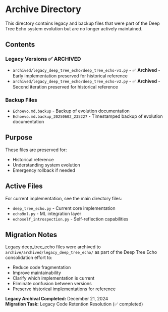 # Archive Directory

This directory contains legacy and backup files that were part of the Deep Tree Echo system evolution but are no longer actively maintained.

## Contents

### Legacy Versions ✅ **ARCHIVED**
- `archived/legacy_deep_tree_echo/deep_tree_echo-v1.py` - ✅ **Archived** - Early implementation preserved for historical reference
- `archived/legacy_deep_tree_echo/deep_tree_echo-v2.py` - ✅ **Archived** - Second iteration preserved for historical reference  

### Backup Files
- `Echoevo.md.backup` - Backup of evolution documentation
- `Echoevo.md.backup_20250602_235227` - Timestamped backup of evolution documentation

## Purpose

These files are preserved for:
- Historical reference
- Understanding system evolution
- Emergency rollback if needed

## Active Files

For current implementation, see the main directory files:
- `deep_tree_echo.py` - Current core implementation
- `echo9ml.py` - ML integration layer
- `echoself_introspection.py` - Self-reflection capabilities

## Migration Notes

Legacy deep_tree_echo files were archived to `archive/archived/legacy_deep_tree_echo/` as part of the Deep Tree Echo consolidation effort to:
- Reduce code fragmentation
- Improve maintainability  
- Clarify which implementation is current
- Eliminate confusion between versions
- Preserve historical implementations for reference

**Legacy Archival Completed:** December 21, 2024  
**Migration Task:** Legacy Code Retention Resolution (✅ completed)